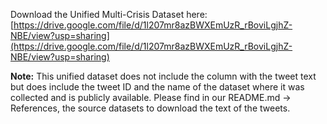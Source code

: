 Download the Unified Multi-Crisis Dataset here: [https://drive.google.com/file/d/1l207mr8azBWXEmUzR_rBoviLgjhZ-NBE/view?usp=sharing](https://drive.google.com/file/d/1l207mr8azBWXEmUzR_rBoviLgjhZ-NBE/view?usp=sharing)


**Note:** This unified dataset does not include the column with the tweet text but does include the tweet ID and the name of the dataset where it was collected and is publicly available.
Please find in our README.md -> References, the source datasets to download the text of the tweets. 

